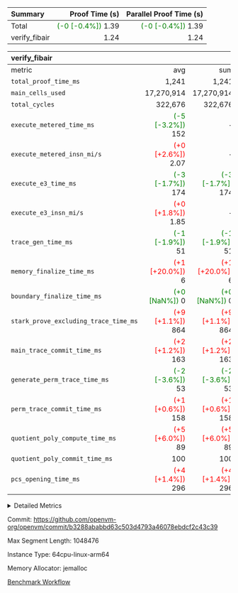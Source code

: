 | Summary | Proof Time (s) | Parallel Proof Time (s) |
|:---|---:|---:|
| Total | <span style='color: green'>(-0 [-0.4%])</span> 1.39 | <span style='color: green'>(-0 [-0.4%])</span> 1.39 |
| verify_fibair |  1.24 |  1.24 |


| verify_fibair |||||
|:---|---:|---:|---:|---:|
|metric|avg|sum|max|min|
| `total_proof_time_ms ` |  1,241 |  1,241 |  1,241 |  1,241 |
| `main_cells_used     ` |  17,270,914 |  17,270,914 |  17,270,914 |  17,270,914 |
| `total_cycles        ` |  322,676 |  322,676 |  322,676 |  322,676 |
| `execute_metered_time_ms` | <span style='color: green'>(-5 [-3.2%])</span> 152 | -          | -          | -          |
| `execute_metered_insn_mi/s` | <span style='color: red'>(+0 [+2.6%])</span> 2.07 | -          | <span style='color: red'>(+0 [+2.6%])</span> 2.07 | <span style='color: red'>(+0 [+2.6%])</span> 2.07 |
| `execute_e3_time_ms  ` | <span style='color: green'>(-3 [-1.7%])</span> 174 | <span style='color: green'>(-3 [-1.7%])</span> 174 | <span style='color: green'>(-3 [-1.7%])</span> 174 | <span style='color: green'>(-3 [-1.7%])</span> 174 |
| `execute_e3_insn_mi/s` | <span style='color: red'>(+0 [+1.8%])</span> 1.85 | -          | <span style='color: red'>(+0 [+1.8%])</span> 1.85 | <span style='color: red'>(+0 [+1.8%])</span> 1.85 |
| `trace_gen_time_ms   ` | <span style='color: green'>(-1 [-1.9%])</span> 51 | <span style='color: green'>(-1 [-1.9%])</span> 51 | <span style='color: green'>(-1 [-1.9%])</span> 51 | <span style='color: green'>(-1 [-1.9%])</span> 51 |
| `memory_finalize_time_ms` | <span style='color: red'>(+1 [+20.0%])</span> 6 | <span style='color: red'>(+1 [+20.0%])</span> 6 | <span style='color: red'>(+1 [+20.0%])</span> 6 | <span style='color: red'>(+1 [+20.0%])</span> 6 |
| `boundary_finalize_time_ms` | <span style='color: green'>(+0 [NaN%])</span> 0 | <span style='color: green'>(+0 [NaN%])</span> 0 | <span style='color: green'>(+0 [NaN%])</span> 0 | <span style='color: green'>(+0 [NaN%])</span> 0 |
| `stark_prove_excluding_trace_time_ms` | <span style='color: red'>(+9 [+1.1%])</span> 864 | <span style='color: red'>(+9 [+1.1%])</span> 864 | <span style='color: red'>(+9 [+1.1%])</span> 864 | <span style='color: red'>(+9 [+1.1%])</span> 864 |
| `main_trace_commit_time_ms` | <span style='color: red'>(+2 [+1.2%])</span> 163 | <span style='color: red'>(+2 [+1.2%])</span> 163 | <span style='color: red'>(+2 [+1.2%])</span> 163 | <span style='color: red'>(+2 [+1.2%])</span> 163 |
| `generate_perm_trace_time_ms` | <span style='color: green'>(-2 [-3.6%])</span> 53 | <span style='color: green'>(-2 [-3.6%])</span> 53 | <span style='color: green'>(-2 [-3.6%])</span> 53 | <span style='color: green'>(-2 [-3.6%])</span> 53 |
| `perm_trace_commit_time_ms` | <span style='color: red'>(+1 [+0.6%])</span> 158 | <span style='color: red'>(+1 [+0.6%])</span> 158 | <span style='color: red'>(+1 [+0.6%])</span> 158 | <span style='color: red'>(+1 [+0.6%])</span> 158 |
| `quotient_poly_compute_time_ms` | <span style='color: red'>(+5 [+6.0%])</span> 89 | <span style='color: red'>(+5 [+6.0%])</span> 89 | <span style='color: red'>(+5 [+6.0%])</span> 89 | <span style='color: red'>(+5 [+6.0%])</span> 89 |
| `quotient_poly_commit_time_ms` |  100 |  100 |  100 |  100 |
| `pcs_opening_time_ms ` | <span style='color: red'>(+4 [+1.4%])</span> 296 | <span style='color: red'>(+4 [+1.4%])</span> 296 | <span style='color: red'>(+4 [+1.4%])</span> 296 | <span style='color: red'>(+4 [+1.4%])</span> 296 |



<details>
<summary>Detailed Metrics</summary>

|  | verify_program_compile_ms | total_cells | stark_prove_excluding_trace_time_ms | quotient_poly_compute_time_ms | quotient_poly_commit_time_ms | perm_trace_commit_time_ms | pcs_opening_time_ms | main_trace_commit_time_ms | app proof_time_ms |
| --- | --- | --- | --- | --- | --- | --- | --- | --- |
|  | 7 | 65,536 | 43 | 1 | 6 | 0 | 27 | 7 | 1,253 | 

| air_name | rows | quotient_deg | main_cols | interactions | constraints | cells |
| --- | --- | --- | --- | --- | --- | --- |
| AccessAdapterAir<2> |  | 2 |  | 5 | 12 |  | 
| AccessAdapterAir<4> |  | 2 |  | 5 | 12 |  | 
| AccessAdapterAir<8> |  | 2 |  | 5 | 12 |  | 
| FibonacciAir | 32,768 | 1 | 2 |  | 5 | 65,536 | 
| FriReducedOpeningAir |  | 2 |  | 39 | 71 |  | 
| JalRangeCheckAir |  | 2 |  | 9 | 14 |  | 
| NativePoseidon2Air<BabyBearParameters>, 1> |  | 2 |  | 136 | 572 |  | 
| PhantomAir |  | 2 |  | 3 | 5 |  | 
| ProgramAir |  | 1 |  | 1 | 4 |  | 
| VariableRangeCheckerAir |  | 1 |  | 1 | 4 |  | 
| VmAirWrapper<AluNativeAdapterAir, FieldArithmeticCoreAir> |  | 2 |  | 15 | 27 |  | 
| VmAirWrapper<BranchNativeAdapterAir, BranchEqualCoreAir<1> |  | 2 |  | 11 | 25 |  | 
| VmAirWrapper<NativeAdapterAir<2, 0>, PublicValuesCoreAir> |  | 2 |  | 11 | 29 |  | 
| VmAirWrapper<NativeLoadStoreAdapterAir<1>, NativeLoadStoreCoreAir<1> |  | 2 |  | 15 | 20 |  | 
| VmAirWrapper<NativeLoadStoreAdapterAir<4>, NativeLoadStoreCoreAir<4> |  | 2 |  | 15 | 20 |  | 
| VmAirWrapper<NativeVectorizedAdapterAir<4>, FieldExtensionCoreAir> |  | 2 |  | 15 | 27 |  | 
| VmConnectorAir |  | 2 |  | 5 | 11 |  | 
| VolatileBoundaryAir |  | 2 |  | 7 | 19 |  | 

| group | trace_gen_time_ms | total_proof_time_ms | total_cycles | total_cells | stark_prove_excluding_trace_time_ms | quotient_poly_compute_time_ms | quotient_poly_commit_time_ms | perm_trace_commit_time_ms | pcs_opening_time_ms | memory_finalize_time_ms | main_trace_commit_time_ms | main_cells_used | insns | generate_perm_trace_time_ms | fri.log_blowup | execute_metered_time_ms | execute_metered_insn_mi/s | execute_e3_time_ms | execute_e3_insn_mi/s | boundary_finalize_time_ms |
| --- | --- | --- | --- | --- | --- | --- | --- | --- | --- | --- | --- | --- | --- | --- | --- | --- | --- | --- | --- | --- |
| verify_fibair | 51 | 1,241 | 322,676 | 62,474,410 | 864 | 89 | 100 | 158 | 296 | 6 | 163 | 17,270,914 | 322,677 | 53 | 1 | 152 | 2.07 | 174 | 1.85 | 0 | 

| group | air_name | rows | prep_cols | perm_cols | main_cols | cells |
| --- | --- | --- | --- | --- | --- | --- |
| verify_fibair | AccessAdapterAir<2> | 131,072 |  | 16 | 11 | 3,538,944 | 
| verify_fibair | AccessAdapterAir<4> | 65,536 |  | 16 | 13 | 1,900,544 | 
| verify_fibair | AccessAdapterAir<8> | 128 |  | 16 | 17 | 4,224 | 
| verify_fibair | FriReducedOpeningAir | 2,048 |  | 84 | 27 | 227,328 | 
| verify_fibair | JalRangeCheckAir | 32,768 |  | 28 | 12 | 1,310,720 | 
| verify_fibair | NativePoseidon2Air<BabyBearParameters>, 1> | 32,768 |  | 312 | 398 | 23,265,280 | 
| verify_fibair | PhantomAir | 16,384 |  | 12 | 6 | 294,912 | 
| verify_fibair | ProgramAir | 8,192 |  | 8 | 10 | 147,456 | 
| verify_fibair | VariableRangeCheckerAir | 262,144 | 2 | 8 | 1 | 2,359,296 | 
| verify_fibair | VmAirWrapper<AluNativeAdapterAir, FieldArithmeticCoreAir> | 262,144 |  | 36 | 29 | 17,039,360 | 
| verify_fibair | VmAirWrapper<BranchNativeAdapterAir, BranchEqualCoreAir<1> | 32,768 |  | 28 | 23 | 1,671,168 | 
| verify_fibair | VmAirWrapper<NativeLoadStoreAdapterAir<1>, NativeLoadStoreCoreAir<1> | 65,536 |  | 40 | 21 | 3,997,696 | 
| verify_fibair | VmAirWrapper<NativeLoadStoreAdapterAir<4>, NativeLoadStoreCoreAir<4> | 32,768 |  | 40 | 27 | 2,195,456 | 
| verify_fibair | VmAirWrapper<NativeVectorizedAdapterAir<4>, FieldExtensionCoreAir> | 32,768 |  | 36 | 38 | 2,424,832 | 
| verify_fibair | VmConnectorAir | 2 | 1 | 16 | 5 | 42 | 
| verify_fibair | VolatileBoundaryAir | 65,536 |  | 20 | 12 | 2,097,152 | 

| group | trace_height_constraint | weighted_sum | threshold |
| --- | --- | --- | --- |
| verify_fibair | 0 | 1,085,444 | 2,013,265,921 | 
| verify_fibair | 1 | 5,411,200 | 2,013,265,921 | 
| verify_fibair | 2 | 542,722 | 2,013,265,921 | 
| verify_fibair | 3 | 5,476,612 | 2,013,265,921 | 
| verify_fibair | 4 | 65,536 | 2,013,265,921 | 
| verify_fibair | 5 | 12,851,850 | 2,013,265,921 | 

| trace_height_constraint | threshold |
| --- | --- |
| 0 | 2,013,265,921 | 

</details>


Commit: https://github.com/openvm-org/openvm/commit/b3288ababbd63c503d4793a46078ebdcf2c43c39

Max Segment Length: 1048476

Instance Type: 64cpu-linux-arm64

Memory Allocator: jemalloc

[Benchmark Workflow](https://github.com/openvm-org/openvm/actions/runs/16330194658)
